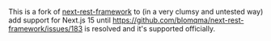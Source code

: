 This is a fork of [next-rest-framework](https://github.com/blomqma/next-rest-framework/) to (in a very clumsy and untested way) add support for Next.js 15 until https://github.com/blomqma/next-rest-framework/issues/183 is resolved and it's supported officially.

